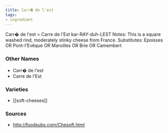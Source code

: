 ```yaml
---
title: Carr� de l'est
tags:
- ingredient
---
```

Carr� de l'est = Carre de l'Est kar-RAY-duh-LEST Notes: This is a square washed rind, moderately stinky cheese from France. Substitutes: Epoisses OR Pont-l'Evêque OR Maroilles OR Brie OR Camembert

### Other Names

* Carr� de l'est
* Carre de l'Est

### Varieties

* [[soft-cheeses]]

### Sources
* http://foodsubs.com/Chesoft.html
